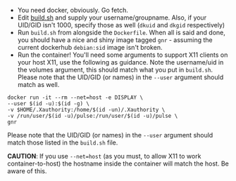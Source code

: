 * You need docker, obviously. Go fetch.
* Edit [build.sh](build.sh) and supply your username/groupname. Also, if your UID/GID isn't 1000, specify those as well (`dkuid` and `dkgid` respectively)
* Run `build.sh` from alongside the `Dockerfile`. When all is said and done, you should have a nice and shiny image tagged `gnr` - assuming the current dockerhub `debian:sid` image isn't broken.
* Run the container! You'll need some arguments to support X11 clients on your host X11, use the following as guidance. Note the username/uid in the volumes argument, this should match what you put in `build.sh`. Please note that the UID/GID (or names) in the `--user` argument should match as well.

```
docker run -it --rm --net=host -e DISPLAY \
--user $(id -u):$(id -g) \
-v $HOME/.Xauthority:/home/$(id -un)/.Xauthority \
-v /run/user/$(id -u)/pulse:/run/user/$(id -u)/pulse \
gnr
```

Please note that the UID/GID (or names) in the `--user` argument should match those listed in the `build.sh` file.

**CAUTION**: If you use `--net=host` (as you must, to allow X11 to work container-to-host) the hostname inside the container will match the host. Be aware of this.
